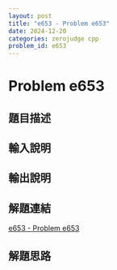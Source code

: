 ```yaml
---
layout: post
title: "e653 - Problem e653"
date: 2024-12-20
categories: zerojudge cpp
problem_id: e653
---
```


# Problem e653

## 題目描述



## 輸入說明



## 輸出說明



## 解題連結

[e653 - Problem e653](https://zerojudge.tw/ShowProblem?problemid=e653)

## 解題思路

